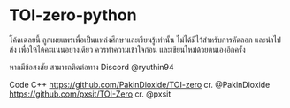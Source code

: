 # TOI-zero-python
โค้ดเฉลยนี้ ถูกเผยแพร่เพื่อเป็นแหล่งศึกษาและเรียนรู้เท่านั้น ไม่ได้มีไว้สำหรับการคัดลอก และนำไปส่ง เพื่อให้ได้คะแนนอย่างเดียว ควรทำความเข้าใจก่อน และเขียนใหม่ด้วยตนเองอีกครั้ง

หากมีข้อสงสัย สามารถติดต่อทาง Discord @ryuthin94

Code C++ https://github.com/PakinDioxide/TOI-zero cr. @PakinDioxide
         https://github.com/pxsit/TOI-Zero cr. @pxsit
         

